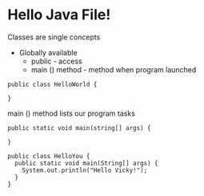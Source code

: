 # Hello Java File!

Classes are single concepts

* Globally available
    * public - access
    * main () method - method when program launched

```
public class HelloWorld {

}
```

main () method lists our program tasks 

```
public static void main(string[] args) {

}
```


```
public class HelloYou {
  public static void main(String[] args) {
    System.out.println("Hello Vicky!");
  }
}
```